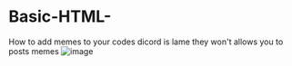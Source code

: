 # Basic-HTML-
How to add memes to your codes
dicord is lame
they won't allows you to posts memes
![image](https://github.com/chaosdp/Basic-HTML-/assets/123339503/70ccb13d-e3bb-4ab9-bda5-a1599268fce9)
